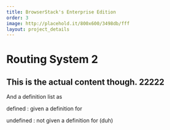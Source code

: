 ```yaml
---
title: BrowserStack's Enterprise Edition
order: 3
image: http://placehold.it/800x600/3498db/fff
layout: project_details
---
```


# Routing System 2

## This is the actual content though.  22222

And a definition list as

defined
: given a definition for

undefined
: not given a definition for (duh)
